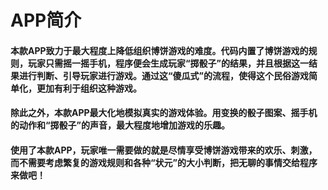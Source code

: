 # APP简介

#### 本款APP致力于最大程度上降低组织博饼游戏的难度。代码内置了博饼游戏的规则，玩家只需摇一摇手机，程序便会生成玩家“掷骰子”的结果，并且根据这一结果进行判断、引导玩家进行游戏。通过这“傻瓜式”的流程，使得这个民俗游戏简单化，更加有利于组织这种游戏。


#### 除此之外，本款APP最大化地模拟真实的游戏体验。用变换的骰子图案、摇手机的动作和“掷骰子”的声音，最大程度地增加游戏的乐趣。
#### 使用了本款APP，玩家唯一需要做的就是尽情享受博饼游戏带来的欢乐、刺激，而不需要考虑繁复的游戏规则和各种“状元”的大小判断，把无聊的事情交给程序来做吧！